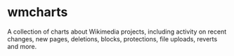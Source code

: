 wmcharts
========

A collection of charts about Wikimedia projects, including activity on recent changes, new pages, deletions, blocks, protections, file uploads, reverts and more. 
